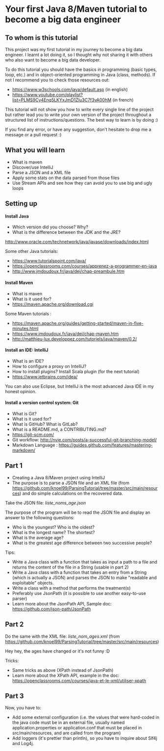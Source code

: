 # Your first Java 8/Maven tutorial to become a big data engineer
## To whom is this tutorial
This project was my first tutorial in my journey to become a big data engineer. I learnt a lot doing it, 
so I thought why not sharing it with others who also want to become a big data developer.

To do this tutorial you should have the basics in programming (basic types, loop, etc.) and
 in object-oriented programming in Java (class, methods).
 If not I recommend you to check those resources out:
 - https://www.w3schools.com/java/default.asp (in english)
 - https://www.youtube.com/playlist?list=PLMS9Cy4Enq5LKYxJmD1ZIu3C7f3vA00hM (in french)
 
 This tutorial will not show you how to write every single line of the project but rather lead you to write
 your own version of the project throughout a structured list of instructions/questions. The best way to learn is by doing :)
 
 If you find any error, or have any suggestion, don't hesitate to drop me a message or 
 a pull request :)

## What you will learn
- What is maven
- Discover/use IntelliJ
- Parse a JSON and a XML file
- Apply some stats on the data parsed from those files
- Use Stream APIs and see how they can avoid you to use big and ugly loops


## Setting up
#### Install Java
- Which version did you choose? Why?
- What is the difference between the JDK and the JRE?

http://www.oracle.com/technetwork/java/javase/downloads/index.html

Some other Java tutorials:  
- https://www.tutorialspoint.com/java/ 
- https://openclassrooms.com/courses/apprenez-a-programmer-en-java
- http://www.jmdoudoux.fr/java/dej/chap-preambule.htm 

#### Install Maven
- What is maven
- What is it used for?
- https://maven.apache.org/download.cgi 

Some Maven tutorials : 
- https://maven.apache.org/guides/getting-started/maven-in-five-minutes.html 
- https://www.jmdoudoux.fr/java/dej/chap-maven.htm  
- http://matthieu-lux.developpez.com/tutoriels/java/maven/0.2/ 


#### Install an IDE: IntelliJ
- What is an IDE?
- How to configure a proxy on IntelliJ?
- How to install plugins? Install Scala plugin (for the next tutorial)
- https://www.jetbrains.com/idea/ 

You can also use Eclipse, but IntelliJ is the most advanced Java IDE in my honest opinion.

#### Install a version control system: Git
- What is Git?
- What is it used for?
- What is GitHub? What is GitLab?
- What is a README.md, a CONTRIBUTING.md?
- https://git-scm.com/ 
- Git workflow: http://nvie.com/posts/a-successful-git-branching-model/ 
- Markdown Language : https://guides.github.com/features/mastering-markdown/ 


## Part 1
- Creating a Java 8/Maven project using IntelliJ 
- The purpose is to parse a JSON file and an XML file (from 
https://github.com/knoel99/ParsingTutorial/tree/master/src/main/resources) and do simple calculations on the recovered data.

Take the JSON file: *liste_noms_age.json*

The purpose of the program will be to read the JSON file and display an answer to the following questions:
- Who is the youngest? Who is the oldest? 
- What is the longest name? The shortest? 
- What is the average age?
- What is the greatest age difference between two successive people?

Tips:
- Write a Java class with a function that takes as input a path to a file and returns the content 
of the file in a String (usable in part 2)
- Write a Java class with a function that takes an entry from a String (which is actually a JSON) and 
parses the JSON to make "readable and exploitable" objects.
- Write a class with a method that performs the treatment(s)
- Preferably use JsonPath (it is possible to use another easy-to-use parser)
- Learn more about the JsonPath API, Sample doc: https://github.com/json-path/JsonPath

## Part 2
Do the same with the XML file: *liste_nom_ages.xml* (from 
https://github.com/knoel99/ParsingTutorial/tree/master/src/main/resources)

Hey hey, the ages have changed or it's not funny :D

Tricks:
- Same tricks as above (XPath instead of JsonPath)
- Learn more about the XPath API, example in the doc: https://openclassrooms.com/courses/java-et-le-xml/utiliser-xpath

## Part 3
Now, you have to: 
- Add some external configuration (i.e. the values that were hard-coded in the java code 
must be in an external file, usually named application.properties or application.conf 
that must be placed in src/main/resources, and are called from the program)
- Add loggers (it's prettier than println), so you have to inquire about Slf4j and Log4j.